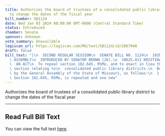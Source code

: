 ```yaml
---
title: Authorizes the board of trustees of a consolidated public library district
  to change the dates of the fiscal year
bill_number: SB1124
date: Wed Jan 03 2024 00:00:00 GMT-0600 (Central Standard Time)
status: Introduced
chamber: Senate
sponsor: Unknown
vote_summary: Unavailable
legiscan_url: https://legiscan.com/MO/text/SB1124/id/2867948
draft: false
bill_text: "|\n  SECOND REGULAR SESSION\n  SENATE BILL NO. 1124\n  102ND GENERA L\
  \ ASSEMBLY\n  INTRODUCED BY SENATOR BROWN (26).\n  3862S.01I KRISTINA MARTIN, Secretary\n\
  \  AN ACT\n  To repeal section 182.645, RSMo, and to enact in lieu thereof one new\
  \ section relating to\n  consolidated public library districts.\n  Be it enacted\
  \ by the General Assembly of the State of Missouri, as follows:\n  1 Section A.\
  \ Section 182.645, RSMo, is repealed and one new"
---
```

Authorizes the board of trustees of a consolidated public library district to change the dates of the fiscal year

---

## Read Full Bill Text

You can view the full text [here](https://legiscan.com/MO/text/SB1124/id/2867948).
